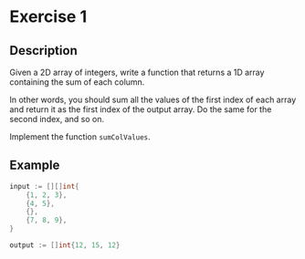 # Exercise 1

## Description

Given a 2D array of integers, write a function that returns a 1D array containing the sum of each column.

In other words, you should sum all the values of the first index of each array and return it as the first index of the output array. Do the same for the second index, and so on.

Implement the function `sumColValues`.

## Example

```go
input := [][]int{
	{1, 2, 3},
	{4, 5},
	{},
	{7, 8, 9},
}

output := []int{12, 15, 12}
```

